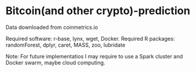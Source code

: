 # Bitcoin(and other crypto)-prediction
Data downloaded from coinmetrics.io

Required software: r-base, lynx, wget, Docker. 
Required R packages: randomForest, dplyr, caret, MASS, zoo, lubridate

Note: For future implementatios I may require to use a Spark cluster and Docker swarm, maybe cloud computing.  
